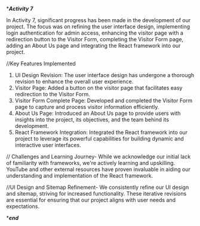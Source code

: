 ****Activity 7***

In Activity 7, significant progress has been made in the development of our project. 
The focus was on refining the user interface design, implementing login authentication for admin access, enhancing the visitor page with a redirection button to the Visitor Form, completing the Visitor Form page, 
adding an About Us page and integrating the React framework into our project.

//Key Features Implemented

1. UI Design Revision: The user interface design has undergone a thorough revision to enhance the overall user experience.
2. Visitor Page: Added a button on the visitor page that facilitates easy redirection to the Visitor Form.
3. Visitor Form Complete Page: Developed and completed the Visitor Form page to capture and process visitor information efficiently.
4. About Us Page: Introduced an About Us page to provide users with insights into the project, its objectives, and the team behind its development.
6. React Framework Integration: Integrated the React framework into our project to leverage its powerful capabilities for building dynamic and interactive user interfaces.

// Challenges and Learning Journey- While we acknowledge our initial lack of familiarity with frameworks, we're actively learning and upskilling. 
YouTube and other external resources have proven invaluable in aiding our understanding and implementation of the React framework. 

//UI Design and Sitemap Refinement- We consistently refine our UI design and sitemap, striving for increased functionality. These iterative revisions are essential for ensuring that our project aligns with user needs and expectations.

****end***
